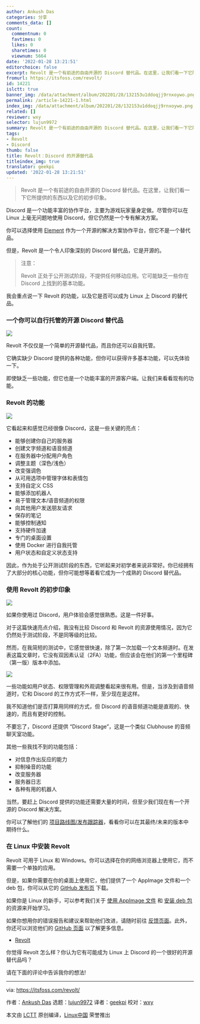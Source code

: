 ```yaml
---
author: Ankush Das
categories: 分享
comments_data: []
count:
  commentnum: 0
  favtimes: 0
  likes: 0
  sharetimes: 0
  viewnum: 5664
date: '2022-01-28 13:21:51'
editorchoice: false
excerpt: Revolt 是一个有前途的自由开源的 Discord 替代品。在这里，让我们看一下它所提供的东西以及它的初步印象。
fromurl: https://itsfoss.com/revolt/
id: 14221
islctt: true
banner_img: /data/attachment/album/202201/28/132153u1ddoqjj9rnxoywo.png
permalink: /article-14221-1.html
index_img: /data/attachment/album/202201/28/132153u1ddoqjj9rnxoywo.png.thumb.jpg
related: []
reviewer: wxy
selector: lujun9972
summary: Revolt 是一个有前途的自由开源的 Discord 替代品。在这里，让我们看一下它所提供的东西以及它的初步印象。
tags:
- Revolt
- Discord
thumb: false
title: Revolt：Discord 的开源替代品
titleindex_img: true
translator: geekpi
updated: '2022-01-28 13:21:51'
---
```



> 
> Revolt 是一个有前途的自由开源的 Discord 替代品。在这里，让我们看一下它所提供的东西以及它的初步印象。
> 
> 
> 


Discord 是一个功能丰富的协作平台，主要为游戏玩家量身定做。尽管你可以在 Linux 上毫无问题地使用 Discord，但它仍然是一个专有解决方案。


你可以选择使用 [Element](https://itsfoss.com/element/) 作为一个开源的解决方案协作平台，但它不是一个替代品。


但是，Revolt 是一个令人印象深刻的 Discord 替代品，它是开源的。



> 
> 注意：
> 
> 
> Revolt 正处于公开测试阶段，不提供任何移动应用。它可能缺乏一些你在 Discord 上找到的基本功能。
> 
> 
> 


我会重点说一下 Revolt 的功能，以及它是否可以成为 Linux 上 Discord 的替代品。


### 一个你可以自行托管的开源 Discord 替代品


![](/data/attachment/album/202201/28/132153u1ddoqjj9rnxoywo.png)


Revolt 不仅仅是一个简单的开源替代品，而且你还可以自我托管。


它确实缺少 Discord 提供的各种功能，但你可以获得许多基本功能，可以先体验一下。


即使缺乏一些功能，但它也是一个功能丰富的开源客户端。让我们来看看现有的功能。


### Revolt 的功能


![](/data/attachment/album/202201/28/132155uy4y080gykx08jwe.png)


它看起来和感觉已经很像 Discord，这是一些关键的亮点：


* 能够创建你自己的服务器
* 创建文字频道和语音频道
* 在服务器中分配用户角色
* 调整主题（深色/浅色）
* 改变强调色
* 从可用选项中管理字体和表情包
* 支持自定义 CSS
* 能够添加机器人
* 易于管理文本/语音频道的权限
* 向其他用户发送朋友请求
* 保存的笔记
* 能够控制通知
* 支持硬件加速
* 专门的桌面设置
* 使用 Docker 进行自我托管
* 用户状态和自定义状态支持


因此，作为处于公开测试阶段的东西，它听起来对初学者来说非常好。你已经拥有了大部分的核心功能，但你可能想等着看它成为一个成熟的 Discord 替代品。


### 使用 Revolt 的初步印象


![](/data/attachment/album/202201/28/132157g7h7177y375uw557.png)


如果你使用过 Discord，用户体验会感觉很熟悉。这是一件好事。


对于这篇快速亮点介绍，我没有比较 Discord 和 Revolt 的资源使用情况，因为它仍然处于测试阶段，不是同等级的比较。


然而，在我简短的测试中，它感觉很快速，除了第一次加载一个文本频道时。在发表这篇文章时，它没有双因素认证（2FA）功能，但应该会在他们的第一个里程碑（第一版）版本中添加。


![](/data/attachment/album/202201/28/132158wngca6ok636h64c5.png)


一些功能如用户状态、权限管理和外观调整看起来很有用。但是，当涉及到语音频道时，它和 Discord 的工作方式不一样，至少现在是这样。


我不知道他们是否打算用同样的方式，但 Discord 的语音频道功能是直观的、快速的，而且有更好的控制。


不要忘了，Discord 还提供 “Discord Stage”，这是一个类似 Clubhouse 的音频聊天室功能。


其他一些我找不到的功能包括：


* 对信息作出反应的能力
* 抑制噪音的功能
* 改变服务器
* 服务器日志
* 各种有用的机器人


当然，要赶上 Discord 提供的功能还需要大量的时间，但至少我们现在有一个开源的 Discord 解决方案。


你可以了解他们的 [项目路线图/发布跟踪器](https://github.com/orgs/revoltchat/projects/2)，看看你可以在其最终/未来的版本中期待什么。


### 在 Linux 中安装 Revolt


Revolt 可用于 Linux 和 Windows。你可以选择在你的网络浏览器上使用它，而不需要一个单独的应用。


但是，如果你需要在你的桌面上使用它，他们提供了一个 AppImage 文件和一个 deb 包，你可以从它的 [GitHub 发布页](https://github.com/revoltchat/desktop/releases/tag/v1.0.2) 下载。


如果你是 Linux 的新手，可以参考我们关于 [使用 AppImage 文件](https://itsfoss.com/use-appimage-linux/) 和 [安装 deb 包](https://itsfoss.com/install-deb-files-ubuntu/) 的资源来开始学习。


如果你想用你的错误报告和建议来帮助他们改进，请随时前往 [反馈页面](https://app.revolt.chat/settings/feedback)。此外，你还可以浏览他们的 [GitHub 页面](https://github.com/revoltchat) 以了解更多信息。


* [Revolt](https://revolt.chat)


你觉得 Revolt 怎么样？你认为它有可能成为 Linux 上 Discord 的一个很好的开源替代品吗？


请在下面的评论中告诉我你的想法!




---


via: <https://itsfoss.com/revolt/>


作者：[Ankush Das](https://itsfoss.com/author/ankush/) 选题：[lujun9972](https://github.com/lujun9972) 译者：[geekpi](https://github.com/geekpi) 校对：[wxy](https://github.com/wxy)


本文由 [LCTT](https://github.com/LCTT/TranslateProject) 原创编译，[Linux中国](https://linux.cn/) 荣誉推出